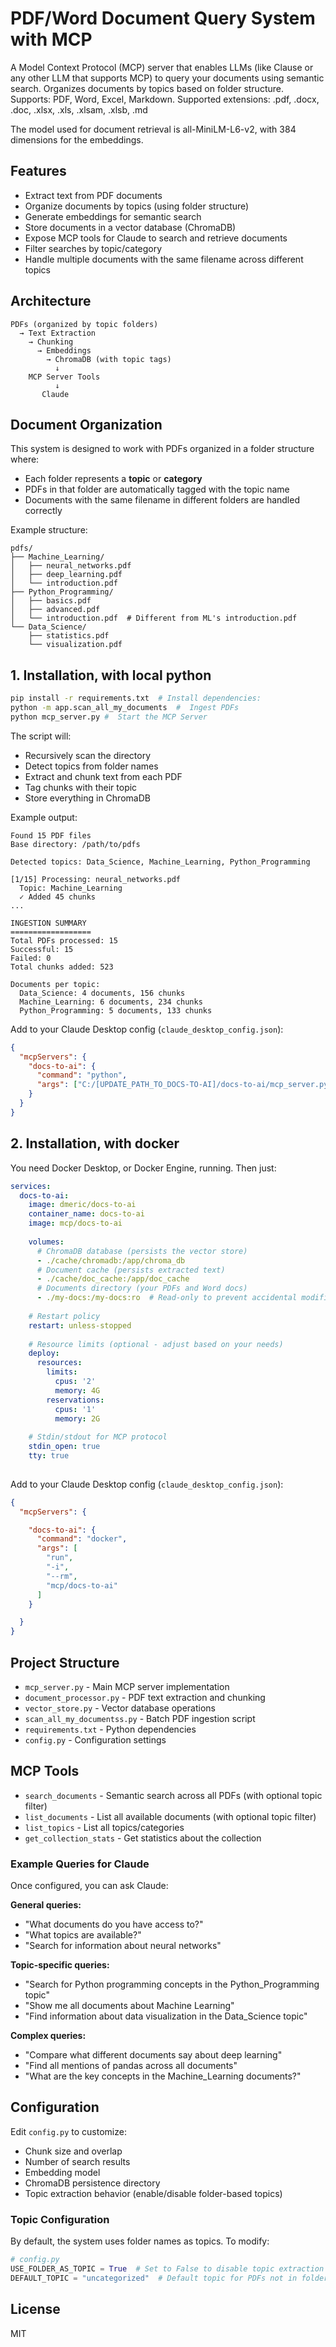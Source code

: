 # PDF/Word Document Query System with MCP

A Model Context Protocol (MCP) server that enables LLMs (like Clause or any other LLM that supports MCP) to query your documents using semantic search. Organizes documents by topics based on folder structure.
Supports: PDF, Word, Excel, Markdown.
Supported extensions: .pdf, .docx, .doc, .xlsx, .xls, .xlsam, .xlsb, .md

The model used for document retrieval is all-MiniLM-L6-v2, with 384 dimensions for the embeddings.

## Features

- Extract text from PDF documents
- Organize documents by topics (using folder structure)
- Generate embeddings for semantic search
- Store documents in a vector database (ChromaDB)
- Expose MCP tools for Claude to search and retrieve documents
- Filter searches by topic/category
- Handle multiple documents with the same filename across different topics

## Architecture

```
PDFs (organized by topic folders)
  → Text Extraction
    → Chunking
      → Embeddings
        → ChromaDB (with topic tags)
          ↓
    MCP Server Tools
          ↓
       Claude
```

## Document Organization

This system is designed to work with PDFs organized in a folder structure where:
- Each folder represents a **topic** or **category**
- PDFs in that folder are automatically tagged with the topic name
- Documents with the same filename in different folders are handled correctly

Example structure:
```
pdfs/
├── Machine_Learning/
│   ├── neural_networks.pdf
│   ├── deep_learning.pdf
│   └── introduction.pdf
├── Python_Programming/
│   ├── basics.pdf
│   ├── advanced.pdf
│   └── introduction.pdf  # Different from ML's introduction.pdf
└── Data_Science/
    ├── statistics.pdf
    └── visualization.pdf
```

## 1. Installation, with local python

```bash
pip install -r requirements.txt  # Install dependencies:
python -m app.scan_all_my_documents  #  Ingest PDFs
python mcp_server.py #  Start the MCP Server
```

The script will:
- Recursively scan the directory
- Detect topics from folder names
- Extract and chunk text from each PDF
- Tag chunks with their topic
- Store everything in ChromaDB

Example output:
```
Found 15 PDF files
Base directory: /path/to/pdfs

Detected topics: Data_Science, Machine_Learning, Python_Programming

[1/15] Processing: neural_networks.pdf
  Topic: Machine_Learning
  ✓ Added 45 chunks
...

INGESTION SUMMARY
==================
Total PDFs processed: 15
Successful: 15
Failed: 0
Total chunks added: 523

Documents per topic:
  Data_Science: 4 documents, 156 chunks
  Machine_Learning: 6 documents, 234 chunks
  Python_Programming: 5 documents, 133 chunks
```

Add to your Claude Desktop config (`claude_desktop_config.json`):

```json
{
  "mcpServers": {
    "docs-to-ai": {
      "command": "python",
      "args": ["C:/[UPDATE_PATH_TO_DOCS-TO-AI]/docs-to-ai/mcp_server.py"]
    }
  }
}
```


## 2. Installation, with docker
You need Docker Desktop, or Docker Engine, running. Then just:
````yaml
services:
  docs-to-ai:
    image: dmeric/docs-to-ai
    container_name: docs-to-ai
    image: mcp/docs-to-ai
    
    volumes:
      # ChromaDB database (persists the vector store)
      - ./cache/chromadb:/app/chroma_db
      # Document cache (persists extracted text)
      - ./cache/doc_cache:/app/doc_cache
      # Documents directory (your PDFs and Word docs)
      - ./my-docs:/my-docs:ro  # Read-only to prevent accidental modifications
    
    # Restart policy
    restart: unless-stopped
    
    # Resource limits (optional - adjust based on your needs)
    deploy:
      resources:
        limits:
          cpus: '2'
          memory: 4G
        reservations:
          cpus: '1'
          memory: 2G
    
    # Stdin/stdout for MCP protocol
    stdin_open: true
    tty: true
    
````

Add to your Claude Desktop config (`claude_desktop_config.json`):

```json
{
  "mcpServers": {

    "docs-to-ai": {
      "command": "docker",
      "args": [
        "run",
        "-i",
        "--rm",
        "mcp/docs-to-ai"
      ]
    }

  }
}
```

## Project Structure

- `mcp_server.py` - Main MCP server implementation
- `document_processor.py` - PDF text extraction and chunking
- `vector_store.py` - Vector database operations
- `scan_all_my_documentss.py` - Batch PDF ingestion script
- `requirements.txt` - Python dependencies
- `config.py` - Configuration settings

## MCP Tools

- `search_documents` - Semantic search across all PDFs (with optional topic filter)
- `list_documents` - List all available documents (with optional topic filter)
- `list_topics` - List all topics/categories
- `get_collection_stats` - Get statistics about the collection

### Example Queries for Claude

Once configured, you can ask Claude:

**General queries:**
- "What documents do you have access to?"
- "What topics are available?"
- "Search for information about neural networks"

**Topic-specific queries:**
- "Search for Python programming concepts in the Python_Programming topic"
- "Show me all documents about Machine Learning"
- "Find information about data visualization in the Data_Science topic"

**Complex queries:**
- "Compare what different documents say about deep learning"
- "Find all mentions of pandas across all documents"
- "What are the key concepts in the Machine_Learning documents?"

## Configuration

Edit `config.py` to customize:
- Chunk size and overlap
- Number of search results
- Embedding model
- ChromaDB persistence directory
- Topic extraction behavior (enable/disable folder-based topics)

### Topic Configuration

By default, the system uses folder names as topics. To modify:

```python
# config.py
USE_FOLDER_AS_TOPIC = True  # Set to False to disable topic extraction
DEFAULT_TOPIC = "uncategorized"  # Default topic for PDFs not in folders
```

## License

MIT
